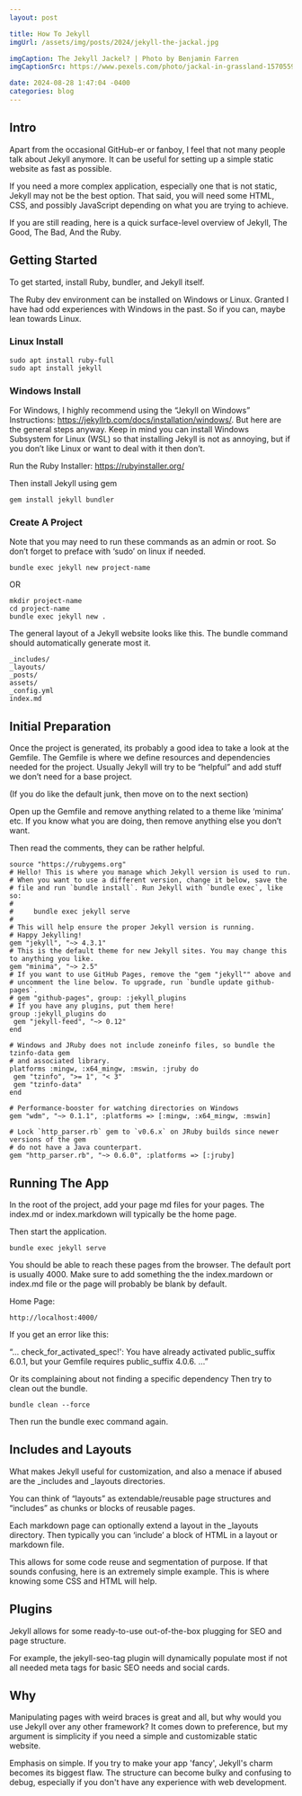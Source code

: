 ```yaml
---
layout: post

title: How To Jekyll
imgUrl: /assets/img/posts/2024/jekyll-the-jackal.jpg

imgCaption: The Jekyll Jackel? | Photo by Benjamin Farren 
imgCaptionSrc: https://www.pexels.com/photo/jackal-in-grassland-15705591/

date: 2024-08-28 1:47:04 -0400
categories: blog
---
```

## Intro

Apart from the occasional GitHub-er or fanboy, I feel that not many people talk about Jekyll anymore. It can be useful for setting up a simple static website as fast as possible.

If you need a more complex application, especially one that is not static, Jekyll may not be the best option. That said, you will need some HTML, CSS, and possibly JavaScript depending on what you are trying to achieve.

If you are still reading, here is a quick surface-level overview of Jekyll, The Good, The Bad, And the Ruby.

## Getting Started

To get started, install Ruby, bundler, and Jekyll itself.

The Ruby dev environment can be installed on Windows or Linux. Granted I have had odd experiences with Windows in the past. So if you can, maybe lean towards Linux.

### Linux Install

```
sudo apt install ruby-full
sudo apt install jekyll
```

### Windows Install

For Windows, I highly recommend using the “Jekyll on Windows” Instructions: https://jekyllrb.com/docs/installation/windows/. But here are the general steps anyway. Keep in mind you can install Windows  Subsystem for Linux (WSL) so that installing Jekyll is not as annoying, but if you don’t like Linux or want to deal with it then don’t.

Run the Ruby Installer: https://rubyinstaller.org/

Then install Jekyll using gem

```
gem install jekyll bundler
```

### Create A Project

Note that you may need to run these commands as an admin or root. So don’t forget to preface with ‘sudo’ on linux if needed.

```
bundle exec jekyll new project-name
```
OR
```
mkdir project-name
cd project-name
bundle exec jekyll new .
```

The general layout of a Jekyll website looks like this. The bundle command should automatically generate most it.

```
_includes/
_layouts/
_posts/
assets/
_config.yml
index.md
```

## Initial Preparation

Once the project is generated, its probably a good idea to take a look at the Gemfile. The Gemfile is where we define resources and dependencies needed for the project. Usually Jekyll will try to be “helpful” and add stuff we don’t need for a base project.

(If you do like the default junk, then move on to the next section)

Open up the Gemfile and remove anything related to a theme like ‘minima’ etc. If you know what you are doing, then remove anything else you don’t want.

Then read the comments, they can be rather helpful.

```
source "https://rubygems.org"
# Hello! This is where you manage which Jekyll version is used to run.
# When you want to use a different version, change it below, save the
# file and run `bundle install`. Run Jekyll with `bundle exec`, like so:
#
#     bundle exec jekyll serve
#
# This will help ensure the proper Jekyll version is running.
# Happy Jekylling!
gem "jekyll", "~> 4.3.1"
# This is the default theme for new Jekyll sites. You may change this to anything you like.
gem "minima", "~> 2.5"
# If you want to use GitHub Pages, remove the "gem "jekyll"" above and
# uncomment the line below. To upgrade, run `bundle update github-pages`.
# gem "github-pages", group: :jekyll_plugins
# If you have any plugins, put them here!
group :jekyll_plugins do
 gem "jekyll-feed", "~> 0.12"
end

# Windows and JRuby does not include zoneinfo files, so bundle the tzinfo-data gem
# and associated library.
platforms :mingw, :x64_mingw, :mswin, :jruby do
 gem "tzinfo", ">= 1", "< 3"
 gem "tzinfo-data"
end

# Performance-booster for watching directories on Windows
gem "wdm", "~> 0.1.1", :platforms => [:mingw, :x64_mingw, :mswin]

# Lock `http_parser.rb` gem to `v0.6.x` on JRuby builds since newer versions of the gem
# do not have a Java counterpart.
gem "http_parser.rb", "~> 0.6.0", :platforms => [:jruby]
```

## Running The App

In the root of the project, add your page md files for your pages. The index.md or index.markdown will typically be the home page.

Then start the application.

```
bundle exec jekyll serve
```

You should be able to reach these pages from the browser. The default port is usually 4000. Make sure to add something the the index.mardown or index.md file or the page will probably be blank by default.

Home Page:
```
http://localhost:4000/
```

If you get an error like this: 

“... check_for_activated_spec!': You have already activated public_suffix 6.0.1, but your Gemfile requires public_suffix 4.0.6. …”

Or its complaining about not finding a specific dependency Then try to clean out the bundle.

```
bundle clean --force
```
Then run the bundle exec command again.

## Includes and Layouts

What makes Jekyll useful for customization, and also a menace if abused are the _includes and _layouts directories.

You can think of “layouts” as extendable/reusable page structures and “includes” as chunks or blocks of reusable pages.

Each markdown page can optionally extend a layout in the _layouts directory. Then typically you can ‘include’ a block of HTML in a layout or markdown file.

This allows for some code reuse and segmentation of purpose. If that sounds confusing, here is an extremely simple example. This is where knowing some CSS and HTML will help.

## Plugins

Jekyll allows for some ready-to-use out-of-the-box plugging for SEO and page structure.

For example, the jekyll-seo-tag plugin will dynamically populate most if not all needed meta tags for basic SEO needs and social cards.

## Why

Manipulating pages with weird braces is great and all, but why would you use Jekyll over any other framework? It comes down to preference, but my argument is simplicity if you need a simple and customizable static website. 

Emphasis on simple. If you try to make your app 'fancy', Jekyll's charm becomes its biggest flaw. The structure can become bulky and confusing to debug, especially if you don't have any experience with web development.
